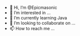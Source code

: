 - 👋 Hi, I’m @Epicmasonic
- 👀 I’m interested in ...
- 🌱 I’m currently learning Java
- 💞️ I’m looking to collaborate on ...
- 📫 How to reach me ...

<!---
Epicmasonic/Epicmasonic is a ✨ special ✨ repository because its `README.md` (this file) appears on your GitHub profile.
You can click the Preview link to take a look at your changes.
--->
